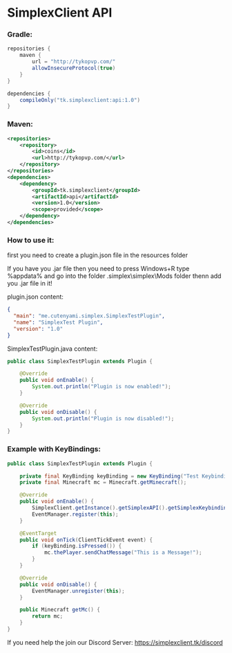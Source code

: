 # SimplexClient API

### Gradle:
````gradle
repositories {
    maven {
        url = "http://tykopvp.com/"
        allowInsecureProtocol(true)
    }
}

dependencies {
    compileOnly("tk.simplexclient:api:1.0")
}
````
### Maven:
````xml
<repositories>
    <repository>
        <id>coins</id>
        <url>http://tykopvp.com/</url>
    </repository>
</repositories>
<dependencies>
    <dependency>
        <groupId>tk.simplexclient</groupId>
        <artifactId>api</artifactId>
        <version>1.0</version>
        <scope>provided</scope>
    </dependency>
</dependencies>
````
### How to use it:

first you need to create a plugin.json file in the resources folder

If you have you .jar file then you need to press Windows+R type %appdata% and go into the folder .simplex\simplex\Mods folder thenn add you .jar file in it!

plugin.json content:
````json
{
  "main": "me.cutenyami.simplex.SimplexTestPlugin",
  "name": "SimplexTest Plugin",
  "version": "1.0"
}
````
SimplexTestPlugin.java content:
````java 
public class SimplexTestPlugin extends Plugin {

    @Override
    public void onEnable() {
        System.out.println("Plugin is now enabled!");
    }

    @Override
    public void onDisable() {
        System.out.println("Plugin is now disabled!");
    }
}
````
### Example with KeyBindings:
````java
public class SimplexTestPlugin extends Plugin {

    private final KeyBinding keyBinding = new KeyBinding("Test Keybinding", Keyboard.KEY_U, "SimplexClient");
    private final Minecraft mc = Minecraft.getMinecraft();

    @Override
    public void onEnable() {
        SimplexClient.getInstance().getSimplexAPI().getSimplexKeybindings().registerKeyBinding(keyBinding);
        EventManager.register(this);
    }

    @EventTarget
    public void onTick(ClientTickEvent event) {
        if (keyBinding.isPressed()) {
            mc.thePlayer.sendChatMessage("This is a Message!");
        }
    }

    @Override
    public void onDisable() {
        EventManager.unregister(this);
    }

    public Minecraft getMc() {
        return mc;
    }
}
````
If you need help the join our Discord Server: https://simplexclient.tk/discord
